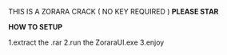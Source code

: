 THIS IS A ZORARA CRACK ( NO KEY REQUIRED ) 
**PLEASE STAR**

**HOW TO SETUP**

1.extract the .rar
2.run the ZoraraUI.exe
3.enjoy 
